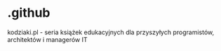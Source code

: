 # .github
kodziaki.pl - seria książek edukacyjnych dla przyszyłych programistów, architektów i managerów IT
